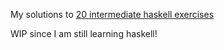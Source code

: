 My solutions to [20 intermediate haskell exercises](https://blog.tmorris.net/posts/20-intermediate-haskell-exercises/)

WIP since I am still learning haskell!
